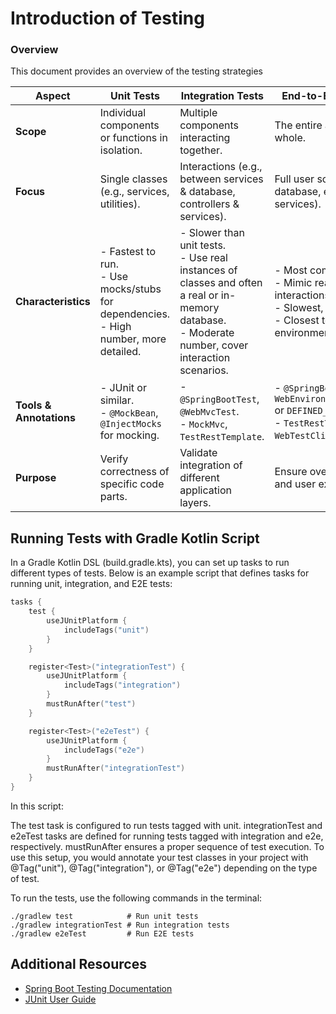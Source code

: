 # Introduction of Testing
### Overview
This document provides an overview of the testing strategies


| Aspect                  | Unit Tests                                                                                | Integration Tests                                                                                                                                       | End-to-End (E2E) Tests                                                                                                          |
|-------------------------|-------------------------------------------------------------------------------------------|---------------------------------------------------------------------------------------------------------------------------------------------------------|---------------------------------------------------------------------------------------------------------------------------------|
| **Scope**               | Individual components or functions in isolation.                                          | Multiple components interacting together.                                                                                                               | The entire application as a whole.                                                                                              |
| **Focus**               | Single classes (e.g., services, utilities).                                               | Interactions (e.g., between services & database, controllers & services).                                                                               | Full user scenarios (UI, API, database, external services).                                                                     |
| **Characteristics**     | - Fastest to run.<br>- Use mocks/stubs for dependencies.<br>- High number, more detailed. | - Slower than unit tests.<br>- Use real instances of classes and often a real or in-memory database.<br>- Moderate number, cover interaction scenarios. | - Most comprehensive.<br>- Mimic real user interactions.<br>- Slowest, fewer in number.<br>- Closest to production environment. |
| **Tools & Annotations** | - JUnit or similar.<br>- `@MockBean`, `@InjectMocks` for mocking.                         | - `@SpringBootTest`, `@WebMvcTest`.<br>- `MockMvc`, `TestRestTemplate`.                                                                                 | - `@SpringBootTest` with `WebEnvironment.RANDOM_PORT` or `DEFINED_PORT`.<br>- `TestRestTemplate`, `WebTestClient`, Selenium.    |
| **Purpose**             | Verify correctness of specific code parts.                                                | Validate integration of different application layers.                                                                                                   | Ensure overall functionality and user experience.                                                                               |

## Running Tests with Gradle Kotlin Script
In a Gradle Kotlin DSL (build.gradle.kts), you can set up tasks to run different types of tests. Below is an example script that defines tasks for running unit, integration, and E2E tests:
```kotlin
tasks {
    test {
        useJUnitPlatform {
            includeTags("unit")
        }
    }

    register<Test>("integrationTest") {
        useJUnitPlatform {
            includeTags("integration")
        }
        mustRunAfter("test")
    }

    register<Test>("e2eTest") {
        useJUnitPlatform {
            includeTags("e2e")
        }
        mustRunAfter("integrationTest")
    }
}
```

In this script:

The test task is configured to run tests tagged with unit.
integrationTest and e2eTest tasks are defined for running tests tagged with integration and e2e, respectively.
mustRunAfter ensures a proper sequence of test execution.
To use this setup, you would annotate your test classes in your project with @Tag("unit"), @Tag("integration"), or @Tag("e2e") depending on the type of test.

To run the tests, use the following commands in the terminal:

```shell
./gradlew test            # Run unit tests
./gradlew integrationTest # Run integration tests
./gradlew e2eTest         # Run E2E tests
```

## Additional Resources

- [Spring Boot Testing Documentation](https://docs.spring.io/spring-boot/docs/current/reference/htmlsingle/#boot-features-testing)
- [JUnit User Guide](https://junit.org/junit5/docs/current/user-guide/)
